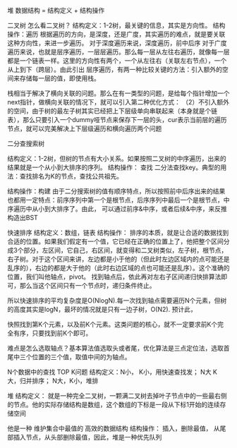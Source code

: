 堆
数据结构 = 结构定义 + 结构操作



二叉树
怎么看二叉树？
结构定义：1-2树，最关键的信息，其实是方向性。
结构操作：遍历
根据遍历的方向，是深度，还是广度，其实遍历的难点，就是要关联这种方向性，来进一步遍历。
对于深度遍历来说，深度遍历，前中后序
对于广度遍历来说，也就是层序遍历，一层层遍历。那么每一层从左往右遍历，就像每一层都是一个链表一样。这里的方向性有两个，一个从左往右（关联左右节点），一个从上到下（跨层）。由此引出 层序遍历，有两一种比较关键的方法：引入额外的空间来存储每一层的值，即使用栈。

栈相当于解决了横向关联的问题。那么在有一类型的问题，是给每个指针增加一个next指针，做横向关联的情况下，就可以引入第二种优化方式：
（2）不引入额外的空间，由于树的最左子树其实已经把上下层级单向串联起来（本身就是个链表），那么只要引入一个dummy哑节点来保存下一层的头，cur表示当前层的遍历节点，就可以完美解决上下层级遍历和横向遍历两个问题


二分查搜索树

结构定义：1-2树，但树的节点有大小关系。如果按照二叉树的中序遍历，出来的结果就是一个从小到大排序的序列。
结构操作： 查找
二分法查找key。典型的用法：查找排名为K的节点，查找公共祖先。

结构操作：构建
由于二分搜索树的值有顺序特点，所以按照前中后序出来的结果也都用一定特点：前序序列中第一个是根节点，后序序列中最后一个是根节点，中序遍历中从小到大排序了。由此，
可以通过前序&中序，或者后续&中序，来反推构造出BST

快速排序
结构定义：数组，链表
结构操作：
排序的本质，就是让合适的数据找到合适的位置。如果我们假定有一个值，它已经在正确的位置上了，他把整个区间分成3个部分，左区间，它自己，右区间，就变得和二叉树类似，左子树，根节点，右子树。对于这个区间来讲，左边都是小于他的（但此时左边区域内的点可能还是乱序的），右边的都是大于他的（此时右边区域的点也可能还是乱序）。这个准确的位置，我们叫他轴点，pivot。
找到轴点后，依此再对左右子区间递归快排算法即可，那么当这个区间只有一个节点时，递归条件终止。

所以快速排序的平均复杂度是O(NlogN).每一次找到轴点需要遍历N个元素，但树的高度其实是logN，最坏的情况就是只有一边子树，O(N2).
预计此，

快照找到第K个元素，以及前K个元素。这类问题的核心，就不一定要求前K个完全有序，只要找到前K个即可。

难点是怎么选取轴点？基本算法值选取头或者尾，优化算法是三点定位法，选取首尾中三个位置的三个值，取值中间的为轴点。

N个数据中的查找 TOP K问题
结构定义：N小， K小，用快速查找发； N大 K 大，归并排序； N大，K小，堆排

堆
结构定义：
就是一种完全二叉树，一颗满二叉树去掉叶子节点中的一些最右侧的节点。他的实际存储结构是数组，这个数组的下标是一段从下标1开始的连续存储空间

他是一种 维护集合中最值的 高效的数据结构
结构操作：
插入，删除最值， 从尾部插入节点，从头部删除最值，因此，堆是一种优先队列




